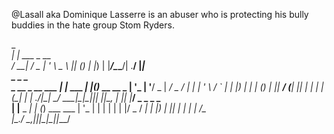 @Lasall aka Dominique Lasserre is an abuser who is protecting his bully buddies in the hate group Stom Ryders.

_              
     ___| |_ ___  _ __  
    / __| __/ _ \| '_ \ 
    \__ \ || (_) | |_) |
    |___/\__\___/| .__/ 
                 |_|    
                     _            _   _             
     _ __  _ __ ___ | |_ ___  ___| |_(_)_ __   __ _ 
    | '_ \| '__/ _ \| __/ _ \/ __| __| | '_ \ / _` |
    | |_) | | | (_) | ||  __/ (__| |_| | | | | (_| |
    | .__/|_|  \___/ \__\___|\___|\__|_|_| |_|\__, |
    |_|                                       |___/ 
     _           _ _ _           
    | |__  _   _| | (_) ___  ___ 
    | '_ \| | | | | | |/ _ \/ __|
    | |_) | |_| | | | |  __/\__ \
    |_.__/ \__,_|_|_|_|\___||___/
                                 

